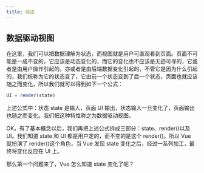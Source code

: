 ```yaml
---
title: 综述
---
```


## 数据驱动视图

在这里，我们可以把数据理解为状态，而视图就是用户可直观看到页面。页面不可能是一成不变的，它应该是动态变化的，而它的变化也不应该是无迹可寻的，它或者是由用户操作引起的，亦或者是由后端数据变化引起的，不管它是因为什么引起的，我们统称为它的状态变了，它由前一个状态变到了后一个状态，页面也就应该随之而变化，所以我们就可以得到如下一个公式：

```js
UI = render(state)
```

上述公式中：状态 state 是输入，页面 UI 输出，状态输入一旦变化了，页面输出也随之而变化。我们把这种特性称之为数据驱动视图。

OK，有了基本概念以后，我们再把上述公式拆成三部分：state、render()以及 UI。我们知道 state 和 UI 都是用户定的，而不变的是这个 render()。所以 Vue 就扮演了 render()这个角色，当 Vue 发现 state 变化之后，经过一系列加工，最终将变化反应在 UI 上。

那么第一个问题来了，Vue 怎么知道 state 变化了呢？

#
